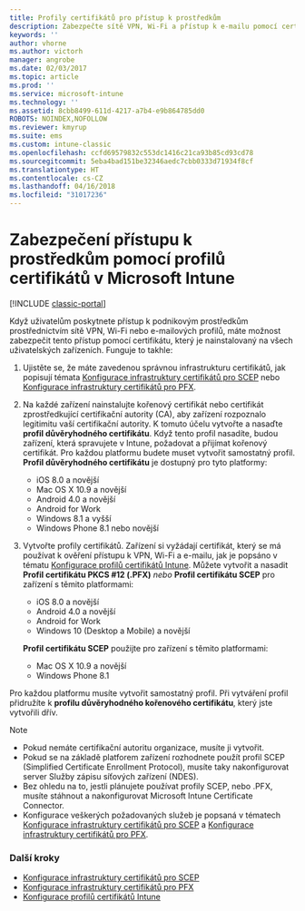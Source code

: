 ```yaml
---
title: Profily certifikátů pro přístup k prostředkům
description: Zabezpečte sítě VPN, Wi-Fi a přístup k e-mailu pomocí certifikátu nainstalovaného na každé zařízení uživatele.
keywords: ''
author: vhorne
ms.author: victorh
manager: angrobe
ms.date: 02/03/2017
ms.topic: article
ms.prod: ''
ms.service: microsoft-intune
ms.technology: ''
ms.assetid: 8cbb8499-611d-4217-a7b4-e9b864785dd0
ROBOTS: NOINDEX,NOFOLLOW
ms.reviewer: kmyrup
ms.suite: ems
ms.custom: intune-classic
ms.openlocfilehash: ccfd69579832c553dc1416c21ca93b85cd93cd78
ms.sourcegitcommit: 5eba4bad151be32346aedc7cbb0333d71934f8cf
ms.translationtype: HT
ms.contentlocale: cs-CZ
ms.lasthandoff: 04/16/2018
ms.locfileid: "31017236"
---
```

# <a name="secure-resource-access-with-certificate-profiles-in-microsoft-intune"></a>Zabezpečení přístupu k prostředkům pomocí profilů certifikátů v Microsoft Intune

[!INCLUDE [classic-portal](../includes/classic-portal.md)]

Když uživatelům poskytnete přístup k podnikovým prostředkům prostřednictvím sítě VPN, Wi-Fi nebo e-mailových profilů, máte možnost zabezpečit tento přístup pomocí certifikátu, který je nainstalovaný na všech uživatelských zařízeních. Funguje to takhle:

1. Ujistěte se, že máte zavedenou správnou infrastrukturu certifikátů, jak popisují témata [Konfigurace infrastruktury certifikátů pro SCEP](configure-certificate-infrastructure-for-scep.md) nebo [Konfigurace infrastruktury certifikátů pro PFX](configure-certificate-infrastructure-for-pfx.md).

2. Na každé zařízení nainstalujte kořenový certifikát nebo certifikát zprostředkující certifikační autority (CA), aby zařízení rozpoznalo legitimitu vaší certifikační autority. K tomuto účelu vytvořte a nasaďte **profil důvěryhodného certifikátu**. Když tento profil nasadíte, budou zařízení, která spravujete v Intune, požadovat a přijímat kořenový certifikát. Pro každou platformu budete muset vytvořit samostatný profil. **Profil důvěryhodného certifikátu** je dostupný pro tyto platformy:
   -  iOS 8.0 a novější
   -  Mac OS X 10.9 a novější
   -  Android 4.0 a novější
   -  Android for Work
   -  Windows 8.1 a vyšší
   -  Windows Phone 8.1 nebo novější

3. Vytvořte profily certifikátů. Zařízení si vyžádají certifikát, který se má používat k ověření přístupu k VPN, Wi-Fi a e-mailu, jak je popsáno v tématu [Konfigurace profilů certifikátů Intune](configure-intune-certificate-profiles.md). Můžete vytvořit a nasadit **Profil certifikátu PKCS #12 (.PFX)** *nebo* **Profil certifikátu SCEP** pro zařízení s těmito platformami:

   -  iOS 8.0 a novější
   -  Android 4.0 a novější
   -  Android for Work
   -  Windows 10 (Desktop a Mobile) a novější

   **Profil certifikátu SCEP** použijte pro zařízení s těmito platformami:
    -   Mac OS X 10.9 a novější
    -   Windows Phone 8.1

Pro každou platformu musíte vytvořit samostatný profil. Při vytváření profil přidružíte k **profilu důvěryhodného kořenového certifikátu**, který jste vytvořili dřív.

> [!NOTE]           
> - Pokud nemáte certifikační autoritu organizace, musíte ji vytvořit.
>- Pokud se na základě platforem zařízení rozhodnete použít profil SCEP (Simplified Certificate Enrollment Protocol), musíte taky nakonfigurovat server Služby zápisu síťových zařízení (NDES).
>-  Bez ohledu na to, jestli plánujete používat profily SCEP, nebo .PFX, musíte stáhnout a nakonfigurovat Microsoft Intune Certificate Connector.
>-  Konfigurace veškerých požadovaných služeb je popsaná v tématech [Konfigurace infrastruktury certifikátů pro SCEP](configure-certificate-infrastructure-for-scep.md) a [Konfigurace infrastruktury certifikátů pro PFX](configure-certificate-infrastructure-for-pfx.md).

### <a name="next-steps"></a>Další kroky
- [Konfigurace infrastruktury certifikátů pro SCEP](configure-certificate-infrastructure-for-scep.md)
- [Konfigurace infrastruktury certifikátů pro PFX](configure-certificate-infrastructure-for-pfx.md)
- [Konfigurace profilů certifikátů Intune](configure-intune-certificate-profiles.md)
